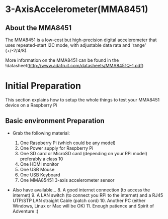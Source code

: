 # 3-AxisAccelerometer(MMA8451)
## About the MMA8451 ##

The MMA8451 is a low-cost but high-precision digital accelerometer that uses repeated-start I2C mode, with adjustable data rata and 'range' (+/-2/4/8).

More information on the MMA8451 can be found in the !datasheet(http://www.adafruit.com/datasheets/MMA8451Q-1.pdf)

# Initial Preparation
This section explains how to setup the whole things to test your MMA8451 device on a Raspberry Pi

## Basic environment Preparation
* Grab the following material:
    1. One Raspberry Pi (which could be any model)
    2. One Power supply for Raspberry Pi
    3. One SD card or MicroSD card (depending on your RPi model) preferably a class 10
    4. One HDMI monitor
    5. One USB Mouse
    6. One USB Keyboard
    7. One MMA85451 3-axis accelerometer sensor

* Also have available...
    8. A good internet connection (to access the internet)
    9. A LAN switch (to connect you RPi to the internet) and a RJ45 UTP/STP LAN straight Cable (patch cord)
    10. Another PC (either Windows, Linux or Mac will be OK)
    11. Enough patience and Spirit of Adventure :)
